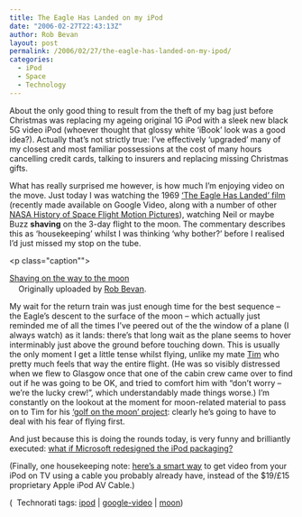 ```yaml
---
title: The Eagle Has Landed on my iPod
date: "2006-02-27T22:43:13Z"
author: Rob Bevan
layout: post
permalink: /2006/02/27/the-eagle-has-landed-on-my-ipod/
categories:
  - iPod
  - Space
  - Technology
---
```

About the only good thing to result from the theft of my bag just before Christmas was replacing my ageing original 1G iPod with a sleek new black 5G video iPod (whoever thought that glossy white &#8216;iBook&#8217; look was a good idea?). Actually that&#8217;s not strictly true: I&#8217;ve effectively &#8216;upgraded&#8217; many of my closest and most familiar possessions at the cost of many hours cancelling credit cards, talking to insurers and replacing missing Christmas gifts.

What has really surprised me however, is how much I&#8217;m enjoying video on the move. Just today I was watching the 1969 [&#8216;The Eagle Has Landed&#8217; film][1] (recently made available on Google Video, along with a number of other [NASA History of Space Flight Motion Pictures][2]), watching Neil or maybe Buzz **shaving** on the 3-day flight to the moon. The commentary describes this as &#8216;housekeeping&#8217; whilst I was thinking &#8216;why bother?&#8217; before I realised I&#8217;d just missed my stop on the tube.

[<img src="http://static.flickr.com/54/105416903_eafa802f50_m.jpg" alt="" class="flickr" style="float: none; padding: 0;" />][3]<p class="caption"">

[Shaving on the way to the moon][4]  
<img src="http://robbevan.com/blog/wp-content/plugins/favicons/flickr.com.favicon.ico" class="favicon" alt="" width="16" height="16" />Originally uploaded by [Rob Bevan][5].</p>
My wait for the return train was just enough time for the best sequence &#8211; the Eagle&#8217;s descent to the surface of the moon &#8211; which actually just reminded me of <span class="hilite">all</span> the times I&#8217;ve peered out of the the window of a plane (I always watch) as it lands: there&#8217;s that long wait as the plane seems to hover interminably just above the ground before touching down. This is usually the only moment I get a little tense whilst flying, unlike my mate [Tim][6] who pretty much feels that way the entire flight. (He was so visibly distressed when we flew to Glasgow once that one of the cabin crew came over to find out if he was going to be OK, and tried to comfort him with &#8220;don&#8217;t worry &#8211; we&#8217;re the lucky crew!&#8221;, which understandably made things worse.) I&#8217;m constantly on the lookout at the moment for moon-related material to pass on to Tim for his [&#8216;golf on the moon&#8217; project][7]: clearly he&#8217;s going to have to deal with his fear of flying first.

And just because this is doing the rounds today, is very funny and brilliantly executed: [what if Microsoft redesigned the iPod packaging?][8]

(Finally, one housekeeping note: [here&#8217;s a smart way][9] to get video from your iPod on TV using a cable you probably already have, instead of the $19/£15 proprietary Apple iPod AV Cable.)

<p class="technorati-tags">
  (<img style="float: none; padding: 2px 2px 0 2px;"  src="http://robbevan.com/blog/wp-content/themes/robbevan/images/technorati-small.gif" alt="" /> Technorati tags: <a href="http://technorati.com/tag/ipod" rel="tag">ipod</a> | <a href="http://technorati.com/tag/google-video" rel="tag">google-video</a> | <a href="http://technorati.com/tag/moon" rel="tag">moon</a>)
</p>

 [1]: http://video.google.com/videoplay?docid=4166049933953240830&q=45017
 [2]: http://video.google.com/videosearch?q=owner%3Anara+type%3Anasa&so=0
 [3]: http://www.flickr.com/photos/robbevan/105416903/ "photo sharing"
 [4]: http://www.flickr.com/photos/robbevan/105416903/
 [5]: http://www.flickr.com/people/robbevan/
 [6]: http://timwright.typepad.com/
 [7]: http://timwright.typepad.com/playing_golf_on_the_moon_/
 [8]: http://www.youtube.com/?v=VAGr3mVVUwE
 [9]: http://www.macdevcenter.com/pub/a/mac/2005/11/18/video-ipod.html
